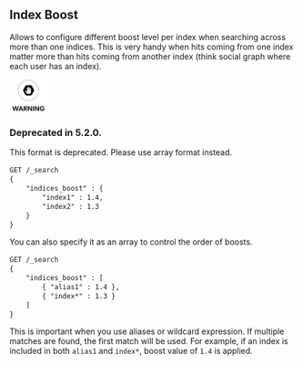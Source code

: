 ## Index Boost

Allows to configure different boost level per index when searching across more than one indices. This is very handy when hits coming from one index matter more than hits coming from another index (think social graph where each user has an index).

![Warning](/images/icons/warning.png)

### Deprecated in 5.2.0. 

This format is deprecated. Please use array format instead. 
    
    
    GET /_search
    {
        "indices_boost" : {
            "index1" : 1.4,
            "index2" : 1.3
        }
    }

You can also specify it as an array to control the order of boosts.
    
    
    GET /_search
    {
        "indices_boost" : [
            { "alias1" : 1.4 },
            { "index*" : 1.3 }
        ]
    }

This is important when you use aliases or wildcard expression. If multiple matches are found, the first match will be used. For example, if an index is included in both `alias1` and `index*`, boost value of `1.4` is applied.
